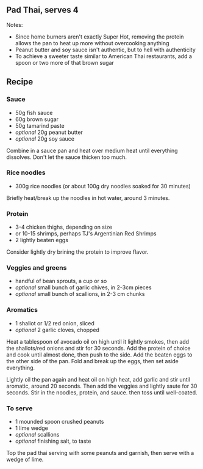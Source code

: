 ## Pad Thai, serves 4

Notes:
 - Since home burners aren't exactly Super Hot, removing the protein allows the pan to heat up more without overcooking anything
 - Peanut butter and soy sauce isn't authentic, but to hell with authenticity
 - To achieve a sweeter taste similar to American Thai restaurants, add a spoon or two more of that brown sugar
 
## Recipe

### Sauce
 - 50g fish sauce
 - 60g brown sugar
 - 50g tamarind paste
 - *optional* 20g peanut butter
 - *optional* 20g soy sauce

Combine in a sauce pan and heat over medium heat until everything dissolves. Don't let the sauce thicken too much.

### Rice noodles
 - 300g rice noodles (or about 100g dry noodles soaked for 30 minutes)

Briefly heat/break up the noodles in hot water, around 3 minutes.

### Protein
 - 3-4 chicken thighs, depending on size
 - or 10-15 shrimps, perhaps TJ's Argentinian Red Shrimps
 - 2 lightly beaten eggs
 
Consider lightly dry brining the protein to improve flavor.
 
### Veggies and greens
 - handful of bean sprouts, a cup or so
 - *optional* small bunch of garlic chives, in 2-3cm pieces
 - *optional* small bunch of scallions, in 2-3 cm chunks
 
### Aromatics
 - 1 shallot or 1/2 red onion, sliced
 - *optional* 2 garlic cloves, chopped

Heat a tablespoon of avocado oil on high until it lightly smokes, then add the shallots/red onions and stir for 30 seconds. 
Add the protein of choice and cook until almost done, then push to the side. Add the beaten eggs to the other side of the pan.
Fold and break up the eggs, then set aside everything.

Lightly oil the pan again and heat oil on high heat, add garlic and stir until aromatic, around 20 seconds. Then add the veggies and lightly saute for 30 seconds.
Stir in the noodles, protein, and sauce. then toss until well-coated.

### To serve
 - 1 mounded spoon crushed peanuts
 - 1 lime wedge
 - *optional* scallions
 - *optional* finishing salt, to taste

Top the pad thai serving with some peanuts and garnish, then serve with a wedge of lime.
